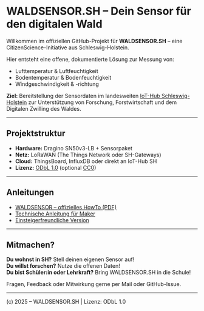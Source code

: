 # WALDSENSOR.SH – Dein Sensor für den digitalen Wald

Willkommen im offiziellen GitHub-Projekt für **WALDSENSOR.SH** – eine CitizenScience-Initiative aus Schleswig-Holstein.

Hier entsteht eine offene, dokumentierte Lösung zur Messung von:
- Lufttemperatur & Luftfeuchtigkeit
- Bodentemperatur & Bodenfeuchtigkeit
- Windgeschwindigkeit & -richtung

**Ziel:** Bereitstellung der Sensordaten im landesweiten [IoT-Hub Schleswig-Holstein](https://www.schleswig-holstein.de/) zur Unterstützung von Forschung, Forstwirtschaft und dem Digitalen Zwilling des Waldes.

---

## Projektstruktur

- **Hardware:** Dragino SN50v3-LB + Sensorpaket
- **Netz:** LoRaWAN (The Things Network oder SH-Gateways)
- **Cloud:** ThingsBoard, InfluxDB oder direkt an IoT-Hub SH
- **Lizenz:** [ODbL 1.0](https://opendatacommons.org/licenses/odbl/) (optional [CC0](https://creativecommons.org/publicdomain/zero/1.0/))

---

## Anleitungen

- [WALDSENSOR – offizielles HowTo (PDF)](WALDSENSOR_SH_HowTo_Offiziell.pdf)
- [Technische Anleitung für Maker](WALDSENSOR_SH_HowTo_Pragmatisch.pdf)
- [Einsteigerfreundliche Version](WALDSENSOR_SH_HowTo_Einsteigerfreundlich.pdf)

---

## Mitmachen?

**Du wohnst in SH?** Stell deinen eigenen Sensor auf!  
**Du willst forschen?** Nutze die offenen Daten!  
**Du bist Schüler:in oder Lehrkraft?** Bring WALDSENSOR.SH in die Schule!

Fragen, Feedback oder Mitwirkung gerne per Mail oder GitHub-Issue.

---

(c) 2025 – WALDSENSOR.SH | Lizenz: ODbL 1.0
